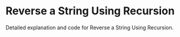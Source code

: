 # Reverse a String Using Recursion

Detailed explanation and code for Reverse a String Using Recursion.